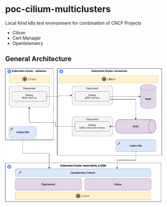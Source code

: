 # poc-cilium-multiclusters
Local Kind k8s test environment for combination of CNCF Projects
- Cilium
- Cert Manager
- Opentelemetry

## General Architecture
<img src="./doc/diagram.drawio.png" width="1000">
